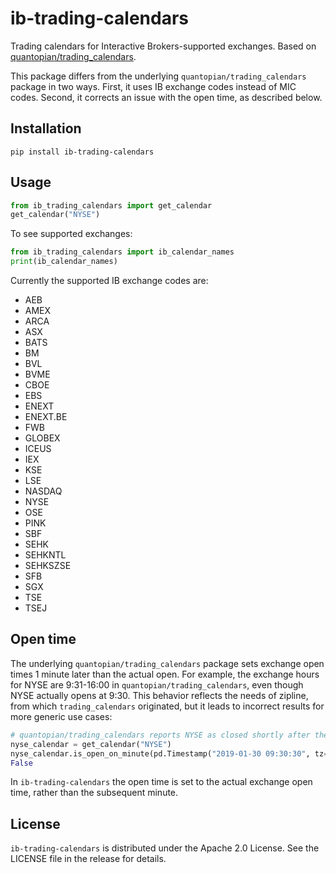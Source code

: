 # ib-trading-calendars

Trading calendars for Interactive Brokers-supported exchanges. Based on [quantopian/trading_calendars](https://github.com/quantopian/trading_calendars).

This package differs from the underlying `quantopian/trading_calendars` package in two ways. First, it uses IB exchange codes instead of MIC codes. Second, it corrects an issue with the open time, as described below.

## Installation

```
pip install ib-trading-calendars
```

## Usage

```python
from ib_trading_calendars import get_calendar
get_calendar("NYSE")
```

To see supported exchanges:

```python
from ib_trading_calendars import ib_calendar_names
print(ib_calendar_names)
```

Currently the supported IB exchange codes are:

* AEB
* AMEX
* ARCA
* ASX
* BATS
* BM
* BVL
* BVME
* CBOE
* EBS
* ENEXT
* ENEXT.BE
* FWB
* GLOBEX
* ICEUS
* IEX
* KSE
* LSE
* NASDAQ
* NYSE
* OSE
* PINK
* SBF
* SEHK
* SEHKNTL
* SEHKSZSE
* SFB
* SGX
* TSE
* TSEJ

## Open time

The underlying `quantopian/trading_calendars` package sets exchange open times 1 minute later than the actual open. For example, the exchange hours for NYSE are 9:31-16:00 in `quantopian/trading_calendars`, even though NYSE actually opens at 9:30. This behavior reflects the needs of zipline, from which `trading_calendars` originated, but it leads to incorrect results for more generic use cases:

```python
# quantopian/trading_calendars reports NYSE as closed shortly after the open
nyse_calendar = get_calendar("NYSE")
nyse_calendar.is_open_on_minute(pd.Timestamp("2019-01-30 09:30:30", tz="America/New_York"))
False
```

In `ib-trading-calendars` the open time is set to the actual exchange open time, rather than the subsequent minute.

## License

`ib-trading-calendars` is distributed under the Apache 2.0 License. See the LICENSE file in the release for details.
